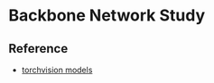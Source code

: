 # Backbone Network Study

## Reference
- [torchvision models](https://github.com/pytorch/vision/tree/master/torchvision/models)